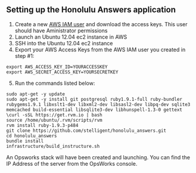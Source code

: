 ## Setting up the Honolulu Answers application
1. Create a new [AWS IAM user](https://console.aws.amazon.com/iam/home) and download the access keys. This user should have Aministrator permissions
2. Launch an Ubuntu 12.04 ec2 instance in AWS
3. SSH into the Ubuntu 12.04 ec2 instance
4. Export your AWS Access Keys from the AWS IAM user you created in step #1:
```
export AWS_ACCESS_KEY_ID=YOURACCESSKEY
export AWS_SECRET_ACCESS_KEY=YOURSECRETKEY
```

5. Run the commands listed below:
```
sudo apt-get -y update
sudo apt-get -y install git postgresql ruby1.9.1-full ruby-bundler rubygems1.9.1 libxslt1-dev libxml2-dev libsasl2-dev libpq-dev sqlite3 memcached build-essential libsqlite3-dev libhunspell-1.3-0 gettext
\curl -sSL https://get.rvm.io | bash
source /home/ubuntu/.rvm/scripts/rvm
rvm install ruby-1.9.3-p484
git clone https://github.com/stelligent/honolulu_answers.git
cd honolulu_answers
bundle install
infrastructure/build_instructure.sh
```

An Opsworks stack will have been created and launching. You can find the IP Address of the server from the OpsWorks console.
